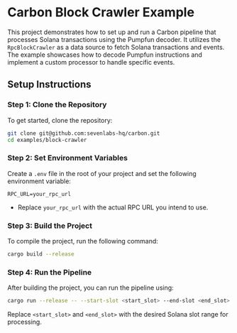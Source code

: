# Carbon Block Crawler Example

This project demonstrates how to set up and run a Carbon pipeline that processes Solana transactions using the Pumpfun decoder. It utilizes the `RpcBlockCrawler` as a data source to fetch Solana transactions and events. The example showcases how to decode Pumpfun instructions and implement a custom processor to handle specific events.

## Setup Instructions

### Step 1: Clone the Repository

To get started, clone the repository:

```sh
git clone git@github.com:sevenlabs-hq/carbon.git
cd examples/block-crawler
```

### Step 2: Set Environment Variables

Create a `.env` file in the root of your project and set the following environment variable:

```env
RPC_URL=your_rpc_url
```

- Replace `your_rpc_url` with the actual RPC URL you intend to use.

### Step 3: Build the Project

To compile the project, run the following command:

```sh
cargo build --release
```

### Step 4: Run the Pipeline

After building the project, you can run the pipeline using:

```sh
cargo run --release -- --start-slot <start_slot> --end-slot <end_slot>
```

Replace `<start_slot>` and `<end_slot>` with the desired Solana slot range for processing.
